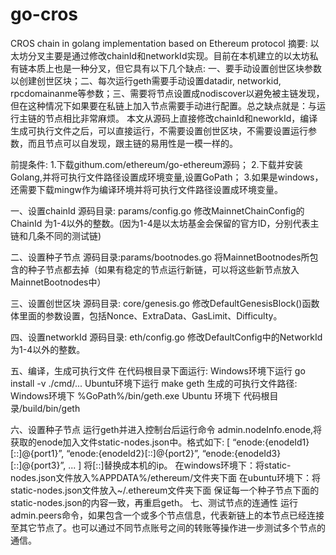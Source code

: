 # go-cros
CROS chain in golang implementation based on Ethereum protocol 
摘要:
以太坊分叉主要是通过修改chainId和networkId实现。目前在本机建立的以太坊私有链本质上也是一种分叉，但它具有以下几个缺点: 一、要手动设置创世区块参数以创建创世区块；二、每次运行geth需要手动设置datadir, networkid, rpcdomainanme等参数；三、需要将节点设置成nodiscover以避免被主链发现，但在这种情况下如果要在私链上加入节点需要手动进行配置。总之缺点就是：与运行主链的节点相比非常麻烦。
本文从源码上直接修改chainId和neworkId，编译生成可执行文件之后，可以直接运行，不需要设置创世区块，不需要设置运行参数，而且节点可以自发现，跟主链的易用性是一模一样的。

前提条件:
1.下载githum.com/ethereum/go-ethereum源码；
2.下载并安装Golang,并将可执行文件路径设置成环境变量,设置GoPath；
3.如果是windows，还需要下载mingw作为编译环境并将可执行文件路径设置成环境变量。


一、设置chainId
源码目录: params/config.go
修改MainnetChainConfig的ChainId 为1-4以外的整数。(因为1-4是以太坊基金会保留的官方ID，分别代表主链和几条不同的测试链)

二、设置种子节点
源码目录:params/bootnodes.go
将MainnetBootnodes所包含的种子节点都去掉（如果有稳定的节点运行新链，可以将这些新节点放入MainnetBootnodes中）

三、设置创世区块
源码目录: core/genesis.go
修改DefaultGenesisBlock()函数体里面的参数设置，包括Nonce、ExtraData、GasLimit、Difficulty。

四、设置networkId
源码目录: eth/config.go
修改DefaultConfig中的NetworkId为1-4以外的整数。

五、编译，生成可执行文件
在代码根目录下面运行:
Windows环境下运行 go install -v ./cmd/...
Ubuntu环境下运行 make geth
生成的可执行文件路径:
Windows环境下 %GoPath%/bin/geth.exe
Ubuntu 环境下 代码根目录/build/bin/geth

六、设置种子节点
运行geth并进入控制台后运行命令 admin.nodeInfo.enode,将获取的enode加入文件static-nodes.json中。格式如下:
[
“enode:{enodeId1}[::]@{port1}”,
“enode:{enodeId2}[::]@{port2}”,
“enode:{enodeId3}[::]@{port3}”,
...
]
将[::]替换成本机的ip。
在windows环境下：将static-nodes.json文件放入%APPDATA%/ethereum/文件夹下面
在ubuntu环境下：将static-nodes.json文件放入~/.ethereum文件夹下面
保证每一个种子节点下面的static-nodes.json的内容一致，再重启geth。
七、测试节点的连通性
运行admin.peers命令，如果包含一个或多个节点信息，代表新链上的本节点已经连接至其它节点了。也可以通过不同节点账号之间的转账等操作进一步测试多个节点的通信。